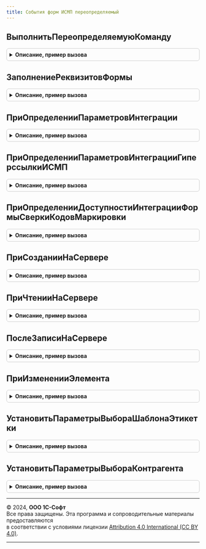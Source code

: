 ```yaml
---
title: События форм ИСМП переопределяемый
---
```



## ВыполнитьПереопределяемуюКоманду
<details style="margin: 1em 0; padding: 0.5em; border: 1px solid #ccc; border-radius: 6px;">

<summary style="font-weight: bold; cursor: pointer;">Описание, пример вызова</summary>

```bsl

// Обработчик команды формы, требующей контекстного вызова сервера.
//
// Параметры:
//   Форма - ФормаКлиентскогоПриложения - форма, из которой выполняется команда.
//   ПараметрыВызова - Структура - параметры вызова.
//   Источник - ТаблицаФормы, ДанныеФормыСтруктура - объект или список формы с полем "Ссылка".
//   Результат - Структура - результат выполнения команды.
//
Процедура ВыполнитьПереопределяемуюКоманду(Знач Форма, Знач ПараметрыВызова, Знач Источник, Результат) Экспорт
```

Пример вызова
```bsl
СобытияФормИСМППереопределяемый.ВыполнитьПереопределяемуюКоманду(Форма, ПараметрыВызова, Источник, Результат) 
```
</details>

## ЗаполнениеРеквизитовФормы
<details style="margin: 1em 0; padding: 0.5em; border: 1px solid #ccc; border-radius: 6px;">

<summary style="font-weight: bold; cursor: pointer;">Описание, пример вызова</summary>

```bsl

// Серверная переопределяемая процедура, вызываемая при заполнении реквизитов формы созданных ИСМП (при открытии)
//
// Параметры:
//   Форма - ФормаКлиентскогоПриложения - форма, из которой происходит вызов процедуры.
//
Процедура ЗаполнениеРеквизитовФормы(Форма) Экспорт
```

Пример вызова
```bsl
СобытияФормИСМППереопределяемый.ЗаполнениеРеквизитовФормы(Форма) 
```
</details>

## ПриОпределенииПараметровИнтеграции
<details style="margin: 1em 0; padding: 0.5em; border: 1px solid #ccc; border-radius: 6px;">

<summary style="font-weight: bold; cursor: pointer;">Описание, пример вызова</summary>

```bsl

// Переопределение параметров интеграции ИСМП (расположения команды проверки и подбора)
//
// Параметры:
//   Форма                - ФормаКлиентскогоПриложения - прикладная форма для встраивания форматированной строки
//   СтандартнаяОбработка - Булево - стандартная работа с элементами проверки подбора
//   ПараметрыИнтеграции  - Соответствие - автоматически заданные параметры интеграции
//
Процедура ПриОпределенииПараметровИнтеграции(Форма, СтандартнаяОбработка, ПараметрыИнтеграции) Экспорт
```

Пример вызова
```bsl
СобытияФормИСМППереопределяемый.ПриОпределенииПараметровИнтеграции(Форма, СтандартнаяОбработка, ПараметрыИнтеграции) 
```
</details>

## ПриОпределенииПараметровИнтеграцииГиперссылкиИСМП
<details style="margin: 1em 0; padding: 0.5em; border: 1px solid #ccc; border-radius: 6px;">

<summary style="font-weight: bold; cursor: pointer;">Описание, пример вызова</summary>

```bsl

//Переопределение параметров интеграции ИСМП (расположения форматированной строки перехода к связанному объекту)
//
//Параметры:
//   Форма            - ФормаКлиентскогоПриложения - прикладная форма для встраивания форматированной строки
//   ПараметрыНадписи - Структура        - (см. СобытияФормИСМП.ПараметрыИнтеграцииГиперссылкиИСМП)
//
Процедура ПриОпределенииПараметровИнтеграцииГиперссылкиИСМП(Форма, ПараметрыНадписи) Экспорт
```

Пример вызова
```bsl
СобытияФормИСМППереопределяемый.ПриОпределенииПараметровИнтеграцииГиперссылкиИСМП(Форма, ПараметрыНадписи) 
```
</details>

## ПриОпределенииДоступностиИнтеграцииФормыСверкиКодовМаркировки
<details style="margin: 1em 0; padding: 0.5em; border: 1px solid #ccc; border-radius: 6px;">

<summary style="font-weight: bold; cursor: pointer;">Описание, пример вызова</summary>

```bsl

// Переопределение доступности интеграции формы сверки для прикладной формы (расположения форматированной строки перехода к связанному объекту)
//
// Параметры:
//   Форма            - ФормаКлиентскогоПриложения - прикладная форма для встраивания форматированной строки
//   СтандартнаяОбработка - Булево - установить ложь, если требуется отменить выполнение стандартной обработки.
//
Процедура ПриОпределенииДоступностиИнтеграцииФормыСверкиКодовМаркировки(Форма, СтандартнаяОбработка) Экспорт
```

Пример вызова
```bsl
СобытияФормИСМППереопределяемый.ПриОпределенииДоступностиИнтеграцииФормыСверкиКодовМаркировки(Форма, СтандартнаяОбработка) 
```
</details>

## ПриСозданииНаСервере
<details style="margin: 1em 0; padding: 0.5em; border: 1px solid #ccc; border-radius: 6px;">

<summary style="font-weight: bold; cursor: pointer;">Описание, пример вызова</summary>

```bsl

Процедура ПриСозданииНаСервере(Форма, Отказ, СтандартнаяОбработка) Экспорт
```

Пример вызова
```bsl
СобытияФормИСМППереопределяемый.ПриСозданииНаСервере(Форма, Отказ, СтандартнаяОбработка) 
```
</details>

## ПриЧтенииНаСервере
<details style="margin: 1em 0; padding: 0.5em; border: 1px solid #ccc; border-radius: 6px;">

<summary style="font-weight: bold; cursor: pointer;">Описание, пример вызова</summary>

```bsl

// Процедура, вызываемая из одноименного обработчика события формы.
//
// Параметры:
//  Форма         - ФормаКлиентскогоПриложения - форма, из обработчика события которой происходит вызов процедуры.
//  ТекущийОбъект - ДокументОбъект - объект, который будет прочитан.
//
Процедура ПриЧтенииНаСервере(Форма, ТекущийОбъект) Экспорт
```

Пример вызова
```bsl
СобытияФормИСМППереопределяемый.ПриЧтенииНаСервере(Форма, ТекущийОбъект) 
```
</details>

## ПослеЗаписиНаСервере
<details style="margin: 1em 0; padding: 0.5em; border: 1px solid #ccc; border-radius: 6px;">

<summary style="font-weight: bold; cursor: pointer;">Описание, пример вызова</summary>

```bsl

Процедура ПослеЗаписиНаСервере(Форма) Экспорт
```

Пример вызова
```bsl
СобытияФормИСМППереопределяемый.ПослеЗаписиНаСервере(Форма) 
```
</details>

## ПриИзмененииЭлемента
<details style="margin: 1em 0; padding: 0.5em; border: 1px solid #ccc; border-radius: 6px;">

<summary style="font-weight: bold; cursor: pointer;">Описание, пример вызова</summary>

```bsl

// Серверная переопределяемая процедура, вызываемая из обработчика события элемента.
//
// Параметры:
//   Форма                   - ФормаКлиентскогоПриложения - форма, из которой происходит вызов процедуры.
//   Элемент                 - Строка           - имя элемента-источника события "При изменении"
//   ДополнительныеПараметры - Структура        - значения дополнительных параметров влияющих на обработку.
//
Процедура ПриИзмененииЭлемента(Форма, Элемент, ДополнительныеПараметры) Экспорт
```

Пример вызова
```bsl
СобытияФормИСМППереопределяемый.ПриИзмененииЭлемента(Форма, Элемент, ДополнительныеПараметры) 
```
</details>

## УстановитьПараметрыВыбораШаблонаЭтикетки
<details style="margin: 1em 0; padding: 0.5em; border: 1px solid #ccc; border-radius: 6px;">

<summary style="font-weight: bold; cursor: pointer;">Описание, пример вызова</summary>

```bsl

// Устанавливает параметры выбора шаблона этикетки.
//
// Параметры:
//  Форма - ФормаКлиентскогоПриложения - форма, в которой нужно установить параметры выбора,
//  ИмяПоляВвода - Строка - имя поля ввода шаблона этикетки.
Процедура УстановитьПараметрыВыбораШаблонаЭтикетки(Форма,  ИмяПоляВвода) Экспорт
```

Пример вызова
```bsl
СобытияФормИСМППереопределяемый.УстановитьПараметрыВыбораШаблонаЭтикетки(Форма, ИмяПоляВвода) 
```
</details>

## УстановитьПараметрыВыбораКонтрагента
<details style="margin: 1em 0; padding: 0.5em; border: 1px solid #ccc; border-radius: 6px;">

<summary style="font-weight: bold; cursor: pointer;">Описание, пример вызова</summary>

```bsl

// Устанавливает параметры выбора контрагента.
//
//Параметры:
//   Форма                   - ФормаКлиентскогоПриложения - форма, в которой нужно установить параметры выбора.
//   ТолькоЮрЛицаНерезиденты - Неопределено, Булево - Признак нерезидента.
//   ИмяПоляВвода            - Строка               - имя поля ввода номенклатуры.
//
Процедура УстановитьПараметрыВыбораКонтрагента(Форма, ТолькоЮрЛицаНерезиденты = Неопределено, ИмяПоляВвода = "Контрагент") Экспорт
```

Пример вызова
```bsl
СобытияФормИСМППереопределяемый.УстановитьПараметрыВыбораКонтрагента(Форма, ТолькоЮрЛицаНерезиденты, ИмяПоляВвода);
```
</details>

---

© 2024, **ООО 1С-Софт**  
Все права защищены. Эта программа и сопроводительные материалы предоставляются  
в соответствии с условиями лицензии [Attribution 4.0 International (CC BY 4.0)](https://creativecommons.org/licenses/by/4.0/legalcode).

---
